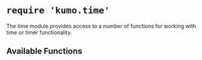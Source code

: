 # `require 'kumo.time'`

The time  module provides access to a number of functions
for working with time or timer functionality.

## Available Functions

